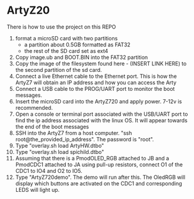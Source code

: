 # ArtyZ20

There is how to use the project on this REPO

1) format a microSD card with two partitions
    - a partition about 0.5GB formatted as FAT32
    - the rest of the SD card set as ext4
2) Copy image.ub and BOOT.BIN into the FAT32 partition
3) Copy the image of the filesystem found here - (INSERT LINK HERE) to the second partition of the sd card.
4) Connect a live Ethernet cable to the Ethernet port. This is how the ArtyZ7 will obtain an IP address and how you can access the Arty
5) Connect a USB cable to the PROG/UART port to monitor the boot messages.
6) Insert the microSD card into the ArtyZ720 and apply power. 7-12v is recommended.
7) Open a console or terminal port associated with the USB/UART port to find the ip address associated with the linux OS. It will appear towards the end of the boot messages
8) SSH into the ArtyZ7 from a host computer. "ssh root@the_provided_ip_address". The password is "root".
9) Type "overlay.sh load ArtyHW.dtbo"
10) Type "overlay.sh load spichild.dtbo"
11) Assuming that there is a PmodOLED_RGB attached to JB and a PmodCDC1 attached to JA using pull-up resistors, connect O1 of the CDC1 to IO4 and O2 to IO5.
12) Type "ArtyZ720demo". The demo will run after this. The OledRGB will display which buttons are activated on the CDC1 and corresponding LEDS will light up.
